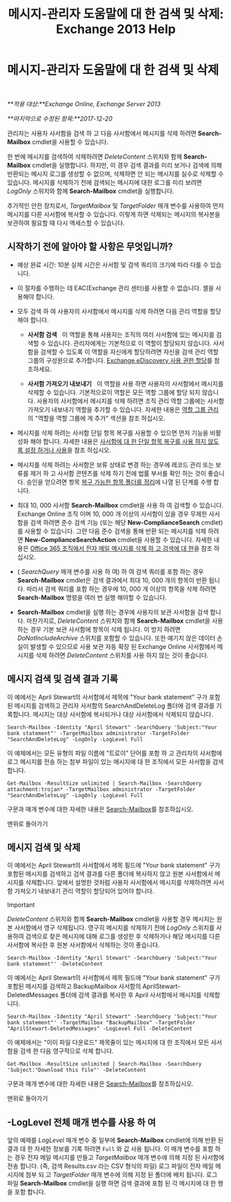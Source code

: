 ﻿---
title: '메시지-관리자 도움말에 대 한 검색 및 삭제: Exchange 2013 Help'
TOCTitle: 메시지-관리자 도움말에 대 한 검색 및 삭제
ms:assetid: 8c36bb03-e716-4fdd-9958-4aa7a2a1db42
ms:mtpsurl: https://technet.microsoft.com/ko-kr/library/Ff459253(v=EXCHG.150)
ms:contentKeyID: 52058007
ms.date: 05/22/2018
mtps_version: v=EXCHG.150
ms.translationtype: MT
---

# 메시지-관리자 도움말에 대 한 검색 및 삭제

 

_**적용 대상:**Exchange Online, Exchange Server 2013_

_**마지막으로 수정된 항목:**2017-12-20_

관리자는 사용자 사서함을 검색 하 고 다음 사서함에서 메시지를 삭제 하려면 **Search-Mailbox** cmdlet을 사용할 수 있습니다.

한 번에 메시지를 검색하여 삭제하려면 *DeleteContent* 스위치와 함께 **Search-Mailbox** cmdlet을 실행합니다. 하지만, 이 경우 검색 결과를 미리 보거나 검색에 의해 반환되는 메시지 로그를 생성할 수 없으며, 삭제하면 안 되는 메시지를 실수로 삭제할 수 있습니다. 메시지를 삭제하기 전에 검색되는 메시지에 대한 로그를 미리 보려면 *LogOnly* 스위치와 함께 **Search-Mailbox** cmdlet을 실행합니다.

추가적인 안전 장치로서, *TargetMailbox* 및 *TargetFolder* 매개 변수를 사용하여 먼저 메시지를 다른 사서함에 복사할 수 있습니다. 이렇게 하면 삭제되는 메시지의 복사본을 보관하여 필요할 때 다시 액세스할 수 있습니다.

## 시작하기 전에 알아야 할 사항은 무엇입니까?

  - 예상 완료 시간: 10분 실제 시간은 사서함 및 검색 쿼리의 크기에 따라 다를 수 있습니다.

  - 이 절차를 수행하는 데 EAC(Exchange 관리 센터)를 사용할 수 없습니다. 셸을 사용해야 합니다.

  - 모두 검색 하 여 사용자의 사서함에서 메시지를 삭제 하려면 다음 관리 역할을 할당 해야 합니다.
    
      - **사서함 검색**   이 역할을 통해 사용자는 조직의 여러 사서함에 있는 메시지를 검색할 수 있습니다. 관리자에게는 기본적으로 이 역할이 할당되지 않습니다. 사서함을 검색할 수 있도록 이 역할을 자신에게 할당하려면 자신을 검색 관리 역할 그룹의 구성원으로 추가합니다. [Exchange eDiscovery 사용 권한 할당](assign-ediscovery-permissions-in-exchange-exchange-2013-help.md)를 참조하세요.
    
      - **사서함 가져오기 내보내기**   이 역할을 사용 하면 사용자의 사서함에서 메시지를 삭제할 수 있습니다. 기본적으로이 역할은 모든 역할 그룹에 할당 되지 않습니다. 사용자의 사서함에서 메시지를 삭제 하려면 조직 관리 역할 그룹에는 사서함 가져오기 내보내기 역할을 추가할 수 있습니다. 자세한 내용은 [역할 그룹 관리](manage-role-groups-exchange-2013-help.md) 의 "역할을 역할 그룹에 게 추가" 섹션을 참조 하십시오.

  - 메시지를 삭제 하려는 사서함 단일 항목 복구를 사용할 수 있으면 먼저 기능을 비활성화 해야 합니다. 자세한 내용은 [사서함에 대 한 단일 항목 복구를 사용 하지 않도록 설정 하거나 사용](enable-or-disable-single-item-recovery-for-a-mailbox-exchange-2013-help.md)을 참조 하십시오.

  - 메시지를 삭제 하려는 사서함은 보류 상태로 변경 하는 경우에 레코드 관리 또는 보류를 제거 하 고 사서함 콘텐츠를 삭제 하기 전에 법률 부서를 확인 하는 것이 좋습니다. 승인을 얻으려면 항목 [복구 가능한 항목 폴더를 정리](clean-up-the-recoverable-items-folder-exchange-2013-help.md)에 나열 된 단계를 수행 합니다.

  - 최대 10, 000 사서함 **Search-Mailbox** cmdlet을 사용 하 여 검색할 수 있습니다. Exchange Online 조직 이며 10, 000 개 이상의 사서함이 있을 경우 무제한 사서함을 검색 하려면 준수 검색 기능 (또는 해당 **New-ComplianceSearch** cmdlet)를 사용할 수 있습니다. 그런 다음 준수 검색을 통해 반환 되는 메시지를 삭제 하려면 **New-ComplianceSearchAction** cmdlet을 사용할 수 있습니다. 자세한 내용은 [Office 365 조직에서 전자 메일 메시지를 삭제 하 고 검색에 대 한](https://go.microsoft.com/fwlink/p/?linkid=786856)을 참조 하십시오.

  - ( *SearchQuery* 매개 변수를 사용 하 여) 하 여 검색 쿼리를 포함 하는 경우 **Search-Mailbox** cmdlet은 검색 결과에서 최대 10, 000 개의 항목이 반환 됩니다. 따라서 검색 쿼리를 포함 하는 경우에 10, 000 개 이상의 항목을 삭제 하려면 **Search-Mailbox** 명령을 여러 번 실행 해야할 수 있습니다.

  - **Search-Mailbox** cmdlet을 실행 하는 경우에 사용자의 보관 사서함을 검색 합니다. 마찬가지로, *DeleteContent* 스위치와 함께 **Search-Mailbox** cmdlet을 사용 하는 경우 기본 보관 사서함에 항목이 삭제 됩니다. 이 방지 하려면 *DoNotIncludeArchive* 스위치를 포함할 수 있습니다. 또한 예기치 않은 데이터 손실이 발생할 수 있으므로 사용 보관 자동 확장 된 Exchange Online 사서함에서 메시지를 삭제 하려면 *DeleteContent* 스위치를 사용 하지 않는 것이 좋습니다.

## 메시지 검색 및 검색 결과 기록

이 예에서는 April Stewart의 사서함에서 제목에 "Your bank statement" 구가 포함된 메시지를 검색하고 관리자 사서함의 SearchAndDeleteLog 폴더에 검색 결과를 기록합니다. 메시지는 대상 사서함에 복사되거나 대상 사서함에서 삭제되지 않습니다.

    Search-Mailbox -Identity "April Stewart" -SearchQuery 'Subject:"Your bank statement"' -TargetMailbox administrator -TargetFolder "SearchAndDeleteLog" -LogOnly -LogLevel Full

이 예제에서는 모든 유형의 파일 이름에 "트로이" 단어를 포함 하 고 관리자의 사서함에 로그 메시지를 전송 하는 첨부 파일이 있는 메시지에 대 한 조직에서 모든 사서함을 검색 합니다.

    Get-Mailbox -ResultSize unlimited | Search-Mailbox -SearchQuery attachment:trojan* -TargetMailbox administrator -TargetFolder "SearchAndDeleteLog" -LogOnly -LogLevel Full

구문과 매개 변수에 대한 자세한 내용은 [Search-Mailbox](https://technet.microsoft.com/ko-kr/library/dd298173\(v=exchg.150\))를 참조하십시오.

맨위로 돌아가기

## 메시지 검색 및 삭제

이 예에서는 April Stewart의 사서함에서 제목 필드에 "Your bank statement" 구가 포함된 메시지를 검색하고 검색 결과를 다른 폴더에 복사하지 않고 원본 사서함에서 메시지를 삭제합니다. 앞에서 설명한 것처럼 사용자 사서함에서 메시지를 삭제하려면 사서함 가져오기 내보내기 관리 역할이 할당되어 있어야 합니다.


> [!IMPORTANT]
> <EM>DeleteContent</EM> 스위치와 함께 <STRONG>Search-Mailbox</STRONG> cmdlet을 사용할 경우 메시지는 원본 사서함에서 영구 삭제됩니다. 영구히 메시지를 삭제하기 전에 <EM>LogOnly</EM> 스위치를 사용하여 검색으로 찾은 메시지에 대해 로그를 생성한 후 삭제하거나 해당 메시지를 다른 사서함에 복사한 후 원본 사서함에서 삭제하는 것이 좋습니다.



    Search-Mailbox -Identity "April Stewart" -SearchQuery 'Subject:"Your bank statement"' -DeleteContent

이 예에서는 April Stewart의 사서함에서 제목 필드에 "Your bank statement" 구가 포함된 메시지를 검색하고 BackupMailbox 사서함의 AprilStewart-DeletedMessages 폴더에 검색 결과를 복사한 후 April 사서함에서 메시지를 삭제합니다.

    Search-Mailbox -Identity "April Stewart" -SearchQuery 'Subject:"Your bank statement"' -TargetMailbox "BackupMailbox" -TargetFolder "AprilStewart-DeletedMessages" -LogLevel Full -DeleteContent

이 예제에서는 "이이 파일 다운로드" 제목줄이 있는 메시지에 대 한 조직에서 모든 사서함을 검색 한 다음 영구적으로 삭제 합니다.

    Get-Mailbox -ResultSize unlimited | Search-Mailbox -SearchQuery 'Subject:"Download this file"' -DeleteContent

구문과 매개 변수에 대한 자세한 내용은 [Search-Mailbox](https://technet.microsoft.com/ko-kr/library/dd298173\(v=exchg.150\))를 참조하십시오.

맨위로 돌아가기

## \-LogLevel 전체 매개 변수를 사용 하 여

앞의 예제를 *LogLevel* 매개 변수 중 일부에 **Search-Mailbox** cmdlet에 의해 반환 된 결과 대 한 자세한 정보를 기록 하려면 `Full` 와 값 사용 됩니다. 이 매개 변수를 포함 하는 경우 전자 메일 메시지를 만들고 *TargetMailbox* 매개 변수에 의해 지정 된 사서함에 전송 합니다. (즉, 검색 Results.csv 라는 CSV 형식의 파일) 로그 파일이 전자 메일 메시지에 첨부 되 고 *TargetFolder* 매개 변수에 의해 지정 된 폴더에 배치 됩니다. 로그 파일 **Search-Mailbox** cmdlet을 실행 하면 검색 결과에 포함 된 각 메시지에 대 한 행을 포함 합니다.

